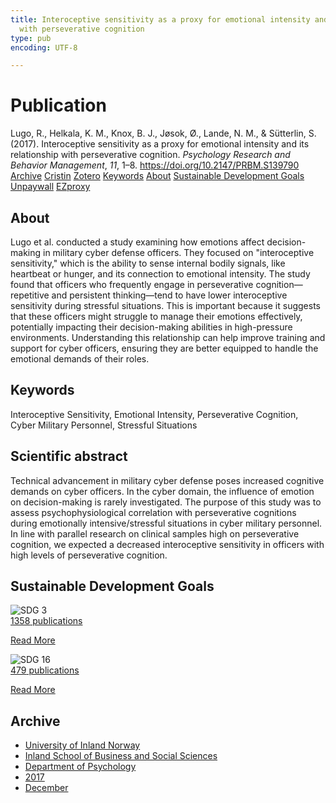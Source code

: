 ```yaml
---
title: Interoceptive sensitivity as a proxy for emotional intensity and its relationship
  with perseverative cognition
type: pub
encoding: UTF-8

---
```

<h1>Publication</h1>
<article id="csl-bib-container-UDEZXA3P" class="csl-bib-container">
  <div class="csl-bib-body"> <div class="csl-entry">Lugo, R., Helkala, K. M., Knox, B. J., Jøsok, Ø., Lande, N. M., &#38; Sütterlin, S. (2017). Interoceptive sensitivity as a proxy for emotional intensity and its relationship with perseverative cognition. <i>Psychology Research and Behavior Management</i>, <i>11</i>, 1–8. <a href="https://doi.org/10.2147/PRBM.S139790">https://doi.org/10.2147/PRBM.S139790</a></div> </div>
  <div class="csl-bib-buttons">
    <a href="#taxonomy-article-UDEZXA3P" alt="archive" class="csl-bib-button">Archive</a>
    <a href="https://app.cristin.no/results/show.jsf?id=1529200" alt="Cristin" class="csl-bib-button">Cristin</a>
    <a href="http://zotero.org/groups/5881554/items/UDEZXA3P" alt="Zotero" class="csl-bib-button">Zotero</a>
    <a href="#keywords-article-UDEZXA3P" alt="keywords" class="csl-bib-button">Keywords</a>
    <a href="#about-article-UDEZXA3P" alt="about_pub" class="csl-bib-button">About</a>
    <a href="#sdg-article-UDEZXA3P" alt="sdg" class="csl-bib-button">Sustainable Development Goals</a>
    <a href="https://www.dovepress.com/getfile.php?fileID=39785" alt="Unpaywall" class="csl-bib-button">Unpaywall</a>
    <a href="https://www.dovepress.com/getfile.php?fileID=39785" alt="EZproxy" class="csl-bib-button">EZproxy</a>
  </div>
  <div id="csl-bib-meta-container-UDEZXA3P"></div>
</article>
<div id="csl-bib-meta-UDEZXA3P" class="csl-bib-meta">
  <article id="about-article-UDEZXA3P" class="about_pub-article">
    <h1>About</h1>
    Lugo et al. conducted a study examining how emotions affect decision-making in military cyber defense officers. They focused on "interoceptive sensitivity," which is the ability to sense internal bodily signals, like heartbeat or hunger, and its connection to emotional intensity. The study found that officers who frequently engage in perseverative cognition—repetitive and persistent thinking—tend to have lower interoceptive sensitivity during stressful situations. This is important because it suggests that these officers might struggle to manage their emotions effectively, potentially impacting their decision-making abilities in high-pressure environments. Understanding this relationship can help improve training and support for cyber officers, ensuring they are better equipped to handle the emotional demands of their roles.
  </article>
  <article id="keywords-article-UDEZXA3P" class="keywords-article">
    <h1>Keywords</h1>
    Interoceptive Sensitivity, Emotional Intensity, Perseverative Cognition, Cyber Military Personnel, Stressful Situations
  </article>
  <article id="abstract-article-UDEZXA3P" class="abstract-article">
    <h1>Scientific abstract</h1>
    Technical advancement in military cyber defense poses increased cognitive demands on cyber officers. In the cyber domain, the influence of emotion on decision-making is rarely investigated. The purpose of this study was to assess psychophysiological correlation with perseverative cognitions during emotionally intensive/stressful situations in cyber military personnel. In line with parallel research on clinical samples high on perseverative cognition, we expected a decreased interoceptive sensitivity in officers with high levels of perseverative cognition.
  </article>
  <article id="sdg-article-UDEZXA3P" class="sdg-article">
    <h1>Sustainable Development Goals</h1>
    <div class="sdg-container"><div id="sdg3" class="sdg">
        <img src="{{< params subfolder >}}images/sdg/sdg03_en.png" class="image" alt="SDG 3">
        <div class="sdg-overlay">
          <a href="/en/archive/?key=?sdg=3#archive" class="sdg-publication-count"><span>1358</span> publications</a>
          <p><a href="https://sdgs.un.org/goals/goal3" class="sdg-read-more">Read More</a></p>
        </div>
      </div> <div id="sdg16" class="sdg">
        <img src="{{< params subfolder >}}images/sdg/sdg16_en.png" class="image" alt="SDG 16">
        <div class="sdg-overlay">
          <a href="/en/archive/?key=?sdg=16#archive" class="sdg-publication-count"><span>479</span> publications</a>
          <p><a href="https://sdgs.un.org/goals/goal16" class="sdg-read-more">Read More</a></p>
        </div>
      </div></div>
  </article>
  <article id="taxonomy-article-UDEZXA3P" class="taxonomy-article">
    <h1>Archive</h1>
    <ul>
      <li>
        <a href="/en/archive/?key=3DCRN523">University of Inland Norway</a>
      </li>
      <li>
        <a href="/en/archive/?key=DU8Q9LN9">Inland School of Business and Social Sciences</a>
      </li>
      <li>
        <a href="/en/archive/?key=KTD9NXA8">Department of Psychology</a>
      </li>
      <li>
        <a href="/en/archive/?key=E9KSSDJQ">2017</a>
      </li>
      <li>
        <a href="/en/archive/?key=KH56XV62">December</a>
      </li>
    </ul>
  </article>
</div>
